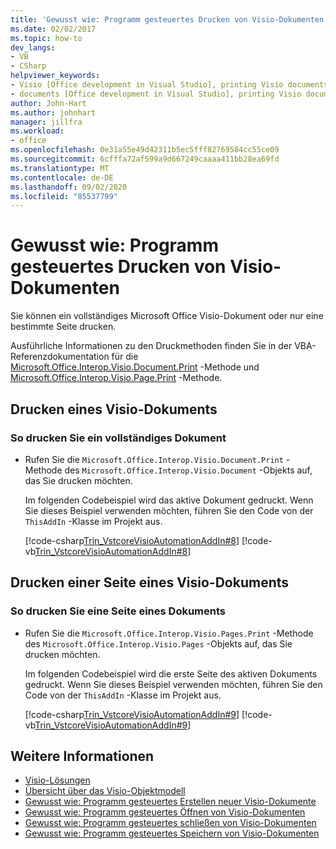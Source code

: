 ```yaml
---
title: 'Gewusst wie: Programm gesteuertes Drucken von Visio-Dokumenten'
ms.date: 02/02/2017
ms.topic: how-to
dev_langs:
- VB
- CSharp
helpviewer_keywords:
- Visio [Office development in Visual Studio], printing Visio documents
- documents [Office development in Visual Studio], printing Visio documents
author: John-Hart
ms.author: johnhart
manager: jillfra
ms.workload:
- office
ms.openlocfilehash: 0e31a55e49d42311b5ec5fff82769584cc55ce09
ms.sourcegitcommit: 6cfffa72af599a9d667249caaaa411bb28ea69fd
ms.translationtype: MT
ms.contentlocale: de-DE
ms.lasthandoff: 09/02/2020
ms.locfileid: "85537799"
---
```

# <a name="how-to-programmatically-print-visio-documents"></a>Gewusst wie: Programm gesteuertes Drucken von Visio-Dokumenten
  Sie können ein vollständiges Microsoft Office Visio-Dokument oder nur eine bestimmte Seite drucken.

 Ausführliche Informationen zu den Druckmethoden finden Sie in der VBA-Referenzdokumentation für die [Microsoft.Office.Interop.Visio.Document.Print](/office/vba/api/Visio.Document.Print) -Methode und [Microsoft.Office.Interop.Visio.Page.Print](/office/vba/api/Visio.Page.Print) -Methode.

## <a name="print-a-visio-document"></a>Drucken eines Visio-Dokuments

### <a name="to-print-a-complete-document"></a>So drucken Sie ein vollständiges Dokument

- Rufen Sie die `Microsoft.Office.Interop.Visio.Document.Print` -Methode des `Microsoft.Office.Interop.Visio.Document` -Objekts auf, das Sie drucken möchten.

     Im folgenden Codebeispiel wird das aktive Dokument gedruckt. Wenn Sie dieses Beispiel verwenden möchten, führen Sie den Code von der `ThisAddIn` -Klasse im Projekt aus.

     [!code-csharp[Trin_VstcoreVisioAutomationAddIn#8](../vsto/codesnippet/CSharp/trin_vstcorevisioautomationaddin/ThisAddIn.cs#8)]
     [!code-vb[Trin_VstcoreVisioAutomationAddIn#8](../vsto/codesnippet/VisualBasic/trin_vstcorevisioautomationaddin/ThisAddIn.vb#8)]

## <a name="print-a-page-of-a-visio-document"></a>Drucken einer Seite eines Visio-Dokuments

### <a name="to-print-a-page-of-a-document"></a>So drucken Sie eine Seite eines Dokuments

- Rufen Sie die `Microsoft.Office.Interop.Visio.Pages.Print` -Methode des `Microsoft.Office.Interop.Visio.Pages` -Objekts auf, das Sie drucken möchten.

     Im folgenden Codebeispiel wird die erste Seite des aktiven Dokuments gedruckt. Wenn Sie dieses Beispiel verwenden möchten, führen Sie den Code von der `ThisAddIn` -Klasse im Projekt aus.

     [!code-csharp[Trin_VstcoreVisioAutomationAddIn#9](../vsto/codesnippet/CSharp/trin_vstcorevisioautomationaddin/ThisAddIn.cs#9)]
     [!code-vb[Trin_VstcoreVisioAutomationAddIn#9](../vsto/codesnippet/VisualBasic/trin_vstcorevisioautomationaddin/ThisAddIn.vb#9)]

## <a name="see-also"></a>Weitere Informationen
- [Visio-Lösungen](../vsto/visio-solutions.md)
- [Übersicht über das Visio-Objektmodell](../vsto/visio-object-model-overview.md)
- [Gewusst wie: Programm gesteuertes Erstellen neuer Visio-Dokumente](../vsto/how-to-programmatically-create-new-visio-documents.md)
- [Gewusst wie: Programm gesteuertes Öffnen von Visio-Dokumenten](../vsto/how-to-programmatically-open-visio-documents.md)
- [Gewusst wie: Programm gesteuertes schließen von Visio-Dokumenten](../vsto/how-to-programmatically-close-visio-documents.md)
- [Gewusst wie: Programm gesteuertes Speichern von Visio-Dokumenten](../vsto/how-to-programmatically-save-visio-documents.md)

